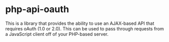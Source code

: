 php-api-oauth
=============
This is a library that provides the ability to use an AJAX-based API that requires oAuth (1.0 or 2.0).  This can be used to pass through requests from a JavaScript client off of your PHP-based server.
